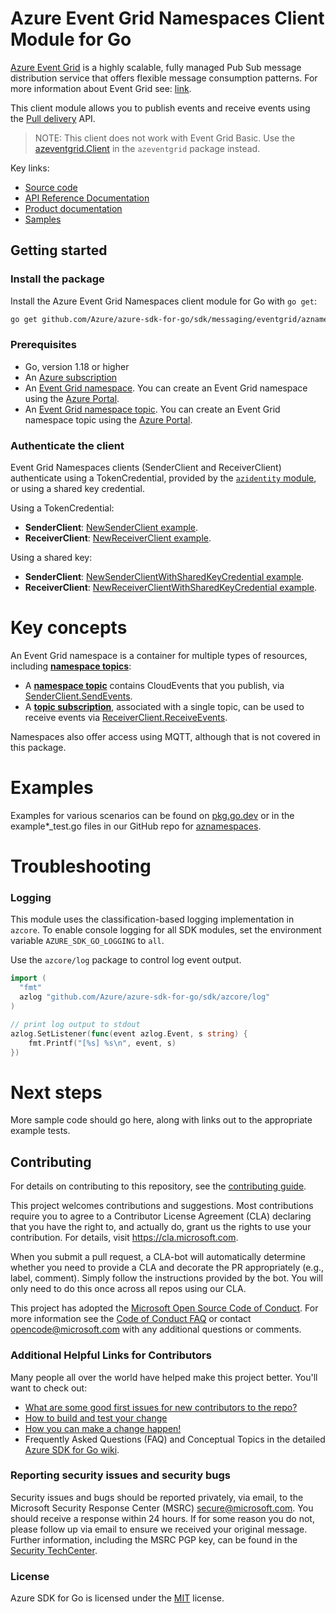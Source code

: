 # Azure Event Grid Namespaces Client Module for Go

[Azure Event Grid](https://learn.microsoft.com/azure/event-grid/overview) is a highly scalable, fully managed Pub Sub message distribution service that offers flexible message consumption patterns. For more information about Event Grid see: [link](https://learn.microsoft.com/azure/event-grid/overview).

This client module allows you to publish events and receive events using the [Pull delivery](https://learn.microsoft.com/azure/event-grid/pull-delivery-overview) API.

> NOTE: This client does not work with Event Grid Basic. Use the [azeventgrid.Client][godoc_egbasic_client] in the `azeventgrid` package instead.

Key links:
- [Source code][source]
- [API Reference Documentation][godoc]
- [Product documentation](https://azure.microsoft.com/services/event-grid/)
- [Samples][godoc_examples]

## Getting started

### Install the package

Install the Azure Event Grid Namespaces client module for Go with `go get`:

```bash
go get github.com/Azure/azure-sdk-for-go/sdk/messaging/eventgrid/aznamespaces/v2
```

### Prerequisites

- Go, version 1.18 or higher
- An [Azure subscription](https://azure.microsoft.com/free/)
- An [Event Grid namespace][ms_namespace]. You can create an Event Grid namespace using the [Azure Portal][ms_create_namespace].
- An [Event Grid namespace topic][ms_topic]. You can create an Event Grid namespace topic using the [Azure Portal][ms_create_topic].

### Authenticate the client

Event Grid Namespaces clients (SenderClient and ReceiverClient) authenticate using a TokenCredential, provided by the [`azidentity` module](https://pkg.go.dev/github.com/Azure/azure-sdk-for-go/tree/main/sdk/azidentity), or using a shared key credential. 

Using a TokenCredential:
* **SenderClient**: [NewSenderClient example][godoc_example_newsender].
* **ReceiverClient**: [NewReceiverClient example][godoc_example_newreceiver].

Using a shared key:
* **SenderClient**: [NewSenderClientWithSharedKeyCredential example][godoc_example_newsender_sharedkey].
* **ReceiverClient**: [NewReceiverClientWithSharedKeyCredential example][godoc_example_newreceiver_sharedkey].

# Key concepts

An Event Grid namespace is a container for multiple types of resources, including [**namespace topics**][ms_topic]:
- A [**namespace topic**][ms_topic] contains CloudEvents that you publish, via [SenderClient.SendEvents][godoc_send].
- A [**topic subscription**][ms_subscription], associated with a single topic, can be used to receive events via [ReceiverClient.ReceiveEvents][godoc_receive].

Namespaces also offer access using MQTT, although that is not covered in this package.

# Examples

Examples for various scenarios can be found on [pkg.go.dev][godoc_examples] or in the example*_test.go files in our GitHub repo for [aznamespaces][source].

# Troubleshooting

### Logging

This module uses the classification-based logging implementation in `azcore`. To enable console logging for all SDK modules, set the environment variable `AZURE_SDK_GO_LOGGING` to `all`. 

Use the `azcore/log` package to control log event output.

```go
import (
  "fmt"
  azlog "github.com/Azure/azure-sdk-for-go/sdk/azcore/log"
)

// print log output to stdout
azlog.SetListener(func(event azlog.Event, s string) {
    fmt.Printf("[%s] %s\n", event, s)
})
```

# Next steps

More sample code should go here, along with links out to the appropriate example tests.

## Contributing
For details on contributing to this repository, see the [contributing guide][azure_sdk_for_go_contributing].

This project welcomes contributions and suggestions.  Most contributions require you to agree to a
Contributor License Agreement (CLA) declaring that you have the right to, and actually do, grant us
the rights to use your contribution. For details, visit https://cla.microsoft.com.

When you submit a pull request, a CLA-bot will automatically determine whether you need to provide
a CLA and decorate the PR appropriately (e.g., label, comment). Simply follow the instructions
provided by the bot. You will only need to do this once across all repos using our CLA.

This project has adopted the [Microsoft Open Source Code of Conduct](https://opensource.microsoft.com/codeofconduct/).
For more information see the [Code of Conduct FAQ](https://opensource.microsoft.com/codeofconduct/faq/) or
contact [opencode@microsoft.com](mailto:opencode@microsoft.com) with any additional questions or comments.

### Additional Helpful Links for Contributors  
Many people all over the world have helped make this project better.  You'll want to check out:

* [What are some good first issues for new contributors to the repo?](https://github.com/azure/azure-sdk-for-go/issues?q=is%3Aopen+is%3Aissue+label%3A%22up+for+grabs%22)
* [How to build and test your change][azure_sdk_for_go_contributing_developer_guide]
* [How you can make a change happen!][azure_sdk_for_go_contributing_pull_requests]
* Frequently Asked Questions (FAQ) and Conceptual Topics in the detailed [Azure SDK for Go wiki](https://github.com/azure/azure-sdk-for-go/wiki).

<!-- ### Community-->
### Reporting security issues and security bugs

Security issues and bugs should be reported privately, via email, to the Microsoft Security Response Center (MSRC) <secure@microsoft.com>. You should receive a response within 24 hours. If for some reason you do not, please follow up via email to ensure we received your original message. Further information, including the MSRC PGP key, can be found in the [Security TechCenter](https://www.microsoft.com/msrc/faqs-report-an-issue).

### License

Azure SDK for Go is licensed under the [MIT](https://github.com/Azure/azure-sdk-for-go/blob/main/sdk/template/aztemplate/LICENSE.txt) license.

<!-- LINKS -->
[azure_sdk_for_go_contributing]: https://github.com/Azure/azure-sdk-for-go/blob/main/CONTRIBUTING.md
[azure_sdk_for_go_contributing_developer_guide]: https://github.com/Azure/azure-sdk-for-go/blob/main/CONTRIBUTING.md#developer-guide
[azure_sdk_for_go_contributing_pull_requests]: https://github.com/Azure/azure-sdk-for-go/blob/main/CONTRIBUTING.md#pull-requests
[source]: https://github.com/Azure/azure-sdk-for-go/tree/main/sdk/messaging/eventgrid/aznamespaces
[godoc]: https://pkg.go.dev/github.com/Azure/azure-sdk-for-go/sdk/messaging/eventgrid/aznamespaces/v2
[godoc_send]: https://pkg.go.dev/github.com/Azure/azure-sdk-for-go/sdk/messaging/eventgrid/aznamespaces/v2#SenderClient.SendEvents
[godoc_receive]: https://pkg.go.dev/github.com/Azure/azure-sdk-for-go/sdk/messaging/eventgrid/aznamespaces/v2#ReceiverClient.ReceiveEvents
[godoc_examples]: https://pkg.go.dev/github.com/Azure/azure-sdk-for-go/sdk/messaging/eventgrid/aznamespaces/v2#pkg-examples
[godoc_example_newsender_sharedkey]: https://pkg.go.dev/github.com/Azure/azure-sdk-for-go/sdk/messaging/eventgrid/aznamespaces/v2#example-NewSenderClientWithSharedKeyCredential
[godoc_example_newreceiver_sharedkey]: https://pkg.go.dev/github.com/Azure/azure-sdk-for-go/sdk/messaging/eventgrid/aznamespaces/v2#example-NewReceiverClientWithSharedKeyCredential
[godoc_example_newsender]: https://pkg.go.dev/github.com/Azure/azure-sdk-for-go/sdk/messaging/eventgrid/aznamespaces/v2#example-NewSenderClient
[godoc_example_newreceiver]: https://pkg.go.dev/github.com/Azure/azure-sdk-for-go/sdk/messaging/eventgrid/aznamespaces/v2#example-NewReceiverClient
[godoc_egbasic_client]: https://pkg.go.dev/github.com/Azure/azure-sdk-for-go/sdk/messaging/eventgrid/aznamespaces/v2#Client
[ms_namespace]: https://learn.microsoft.com/azure/event-grid/concepts-pull-delivery#namespaces
[ms_topic]: https://learn.microsoft.com/azure/event-grid/concepts-pull-delivery#namespace-topics
[ms_subscription]: https://learn.microsoft.com/azure/event-grid/concepts-pull-delivery#event-subscriptions
[ms_create_namespace]: https://learn.microsoft.com/azure/event-grid/create-view-manage-namespaces
[ms_create_topic]: https://learn.microsoft.com/azure/event-grid/create-view-manage-namespace-topics
